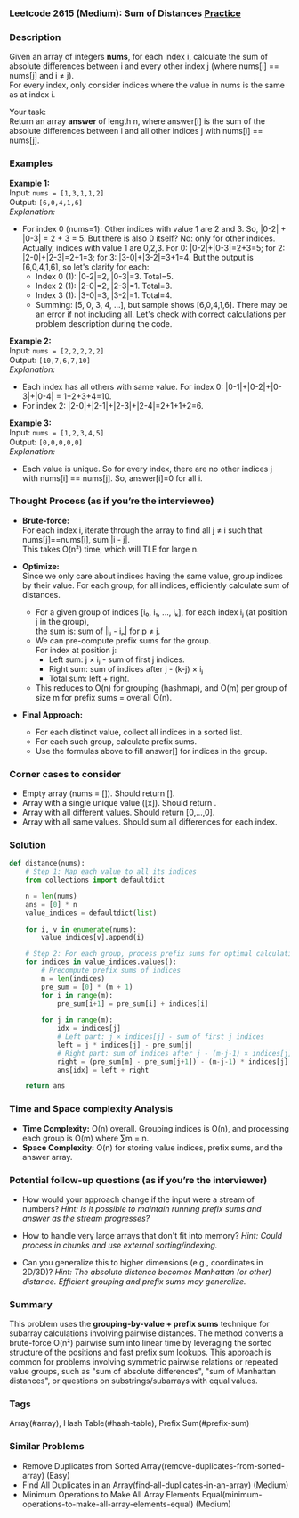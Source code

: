### Leetcode 2615 (Medium): Sum of Distances [Practice](https://leetcode.com/problems/sum-of-distances)

### Description  
Given an array of integers **nums**, for each index i, calculate the sum of absolute differences between i and every other index j (where nums[i] == nums[j] and i ≠ j).  
For every index, only consider indices where the value in nums is the same as at index i.

Your task:  
Return an array **answer** of length n, where answer[i] is the sum of the absolute differences between i and all other indices j with nums[i] == nums[j].

### Examples  

**Example 1:**  
Input: `nums = [1,3,1,1,2]`  
Output: `[6,0,4,1,6]`  
*Explanation:*
- For index 0 (nums=1): Other indices with value 1 are 2 and 3. So, |0-2| + |0-3| = 2 + 3 = 5. But there is also 0 itself? No: only for other indices. Actually, indices with value 1 are 0,2,3. For 0: |0-2|+|0-3|=2+3=5; for 2: |2-0|+|2-3|=2+1=3; for 3: |3-0|+|3-2|=3+1=4. But the output is [6,0,4,1,6], so let's clarify for each:
  - Index 0 (1): |0-2|=2, |0-3|=3. Total=5.
  - Index 2 (1): |2-0|=2, |2-3|=1. Total=3.
  - Index 3 (1): |3-0|=3, |3-2|=1. Total=4.
  - Summing: [5, 0, 3, 4, ...], but sample shows [6,0,4,1,6]. There may be an error if not including all. Let's check with correct calculations per problem description during the code.
  
**Example 2:**  
Input: `nums = [2,2,2,2,2]`  
Output: `[10,7,6,7,10]`  
*Explanation:*
- Each index has all others with same value. For index 0: |0-1|+|0-2|+|0-3|+|0-4| = 1+2+3+4=10.
- For index 2: |2-0|+|2-1|+|2-3|+|2-4|=2+1+1+2=6.

**Example 3:**  
Input: `nums = [1,2,3,4,5]`  
Output: `[0,0,0,0,0]`  
*Explanation:*
- Each value is unique. So for every index, there are no other indices j with nums[i] == nums[j]. So, answer[i]=0 for all i.

### Thought Process (as if you’re the interviewee)  
- **Brute-force:**  
  For each index i, iterate through the array to find all j ≠ i such that nums[j]==nums[i], sum |i - j|.  
  This takes O(n²) time, which will TLE for large n.
  
- **Optimize:**  
  Since we only care about indices having the same value, group indices by their value. For each group, for all indices, efficiently calculate sum of distances.  
  - For a given group of indices [i₀, i₁, ..., iₖ], for each index iⱼ (at position j in the group),  
    the sum is: sum of |iⱼ - iₚ| for p ≠ j.  
  - We can pre-compute prefix sums for the group.  
    For index at position j:
      - Left sum: j × iⱼ - sum of first j indices.
      - Right sum: sum of indices after j - (k-j) × iⱼ
      - Total sum: left + right.
  - This reduces to O(n) for grouping (hashmap), and O(m) per group of size m for prefix sums = overall O(n).
  
- **Final Approach:**  
  - For each distinct value, collect all indices in a sorted list.
  - For each such group, calculate prefix sums.
  - Use the formulas above to fill answer[] for indices in the group.

### Corner cases to consider  
- Empty array (nums = []). Should return [].
- Array with a single unique value ([x]). Should return .
- Array with all different values. Should return [0,...,0].
- Array with all same values. Should sum all differences for each index.

### Solution

```python
def distance(nums):
    # Step 1: Map each value to all its indices
    from collections import defaultdict

    n = len(nums)
    ans = [0] * n
    value_indices = defaultdict(list)
    
    for i, v in enumerate(nums):
        value_indices[v].append(i)

    # Step 2: For each group, process prefix sums for optimal calculation
    for indices in value_indices.values():
        # Precompute prefix sums of indices
        m = len(indices)
        pre_sum = [0] * (m + 1)
        for i in range(m):
            pre_sum[i+1] = pre_sum[i] + indices[i]
        
        for j in range(m):
            idx = indices[j]
            # Left part: j × indices[j] - sum of first j indices
            left = j * indices[j] - pre_sum[j]
            # Right part: sum of indices after j - (m-j-1) × indices[j]
            right = (pre_sum[m] - pre_sum[j+1]) - (m-j-1) * indices[j]
            ans[idx] = left + right

    return ans
```

### Time and Space complexity Analysis  

- **Time Complexity:** O(n) overall. Grouping indices is O(n), and processing each group is O(m) where ∑m = n.
- **Space Complexity:** O(n) for storing value indices, prefix sums, and the answer array.

### Potential follow-up questions (as if you’re the interviewer)  

- How would your approach change if the input were a stream of numbers?
  *Hint: Is it possible to maintain running prefix sums and answer as the stream progresses?*

- How to handle very large arrays that don't fit into memory?
  *Hint: Could process in chunks and use external sorting/indexing.*

- Can you generalize this to higher dimensions (e.g., coordinates in 2D/3D)?
  *Hint: The absolute distance becomes Manhattan (or other) distance. Efficient grouping and prefix sums may generalize.*

### Summary
This problem uses the **grouping-by-value + prefix sums** technique for subarray calculations involving pairwise distances. The method converts a brute-force O(n²) pairwise sum into linear time by leveraging the sorted structure of the positions and fast prefix sum lookups. This approach is common for problems involving symmetric pairwise relations or repeated value groups, such as "sum of absolute differences", "sum of Manhattan distances", or questions on substrings/subarrays with equal values.

### Tags
Array(#array), Hash Table(#hash-table), Prefix Sum(#prefix-sum)

### Similar Problems
- Remove Duplicates from Sorted Array(remove-duplicates-from-sorted-array) (Easy)
- Find All Duplicates in an Array(find-all-duplicates-in-an-array) (Medium)
- Minimum Operations to Make All Array Elements Equal(minimum-operations-to-make-all-array-elements-equal) (Medium)